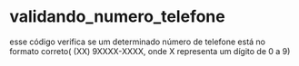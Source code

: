 # validando_numero_telefone
esse código verifica se um determinado número de telefone está no formato correto( (XX) 9XXXX-XXXX, onde X representa um dígito de 0 a 9)
